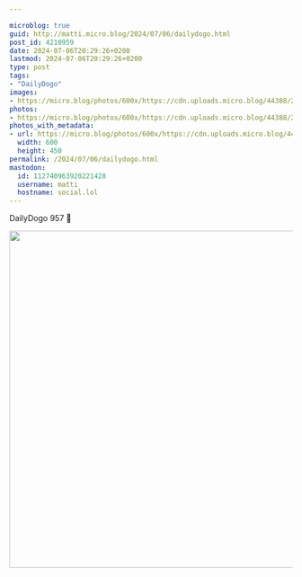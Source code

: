 ```yaml
---

microblog: true
guid: http://matti.micro.blog/2024/07/06/dailydogo.html
post_id: 4210959
date: 2024-07-06T20:29:26+0200
lastmod: 2024-07-06T20:29:26+0200
type: post
tags:
- "DailyDogo"
images:
- https://micro.blog/photos/600x/https://cdn.uploads.micro.blog/44388/2024/5cbbaefdceb244f3a5fb6d59f704e37a.jpg
photos:
- https://micro.blog/photos/600x/https://cdn.uploads.micro.blog/44388/2024/5cbbaefdceb244f3a5fb6d59f704e37a.jpg
photos_with_metadata:
- url: https://micro.blog/photos/600x/https://cdn.uploads.micro.blog/44388/2024/5cbbaefdceb244f3a5fb6d59f704e37a.jpg
  width: 600
  height: 450
permalink: /2024/07/06/dailydogo.html
mastodon:
  id: 112740963920221428
  username: matti
  hostname: social.lol
---
```

DailyDogo 957 🐶

<img src="/media/uploads/2024/5cbbaefdceb244f3a5fb6d59f704e37a.jpg" width="600" alt="" />
